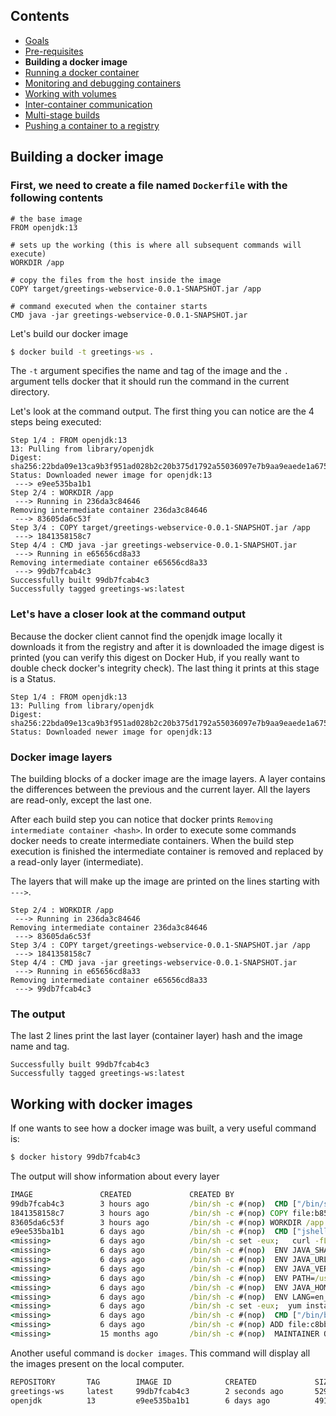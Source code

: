 ## Contents

* <a href="https://workshops.emanuelciuca.com/docker">Goals</a>
* <a href="https://workshops.emanuelciuca.com/docker/pre-requisites">Pre-requisites</a>
* <span>**Building a docker image**</span>
* <a href="https://workshops.emanuelciuca.com/docker/docker-run">Running a docker container</a>
* <a href="https://workshops.emanuelciuca.com/docker/docker-monitoring-and-debug">Monitoring and debugging containers</a>
* <a href="https://workshops.emanuelciuca.com/docker/docker-volume">Working with volumes</a>
* <a href="https://workshops.emanuelciuca.com/docker/docker-network">Inter-container communication</a>
* <a href="https://workshops.emanuelciuca.com/docker/docker-multi-stage-builds">Multi-stage builds</a>
* <a href="https://workshops.emanuelciuca.com/docker/docker-push">Pushing a container to a registry</a>

## Building a docker image

### First, we need to create a file named `Dockerfile` with the following contents

```
# the base image
FROM openjdk:13

# sets up the working (this is where all subsequent commands will execute)
WORKDIR /app

# copy the files from the host inside the image
COPY target/greetings-webservice-0.0.1-SNAPSHOT.jar /app

# command executed when the container starts
CMD java -jar greetings-webservice-0.0.1-SNAPSHOT.jar
```

Let's build our docker image

```cmd
$ docker build -t greetings-ws .
```

The `-t` argument specifies the name and tag of the image and the `.` argument tells docker that it should run the command in the current directory.

Let's look at the command output. The first thing you can notice are the 4 steps being executed:

```
Step 1/4 : FROM openjdk:13
13: Pulling from library/openjdk
Digest: sha256:22bda09e13ca9b3f951ad028b2c20b375d1792a55036097e7b9aa9eaede1a675
Status: Downloaded newer image for openjdk:13
 ---> e9ee535ba1b1
Step 2/4 : WORKDIR /app
 ---> Running in 236da3c84646
Removing intermediate container 236da3c84646
 ---> 83605da6c53f
Step 3/4 : COPY target/greetings-webservice-0.0.1-SNAPSHOT.jar /app
 ---> 1841358158c7
Step 4/4 : CMD java -jar greetings-webservice-0.0.1-SNAPSHOT.jar
 ---> Running in e65656cd8a33
Removing intermediate container e65656cd8a33
 ---> 99db7fcab4c3
Successfully built 99db7fcab4c3
Successfully tagged greetings-ws:latest
```

### Let's have a closer look at the command output

Because the docker client cannot find the openjdk image locally it downloads it from the registry and after it is downloaded the image digest is printed (you can verify this digest on Docker Hub, if you really want to double check docker's integrity check). The last thing it prints at this stage is a Status.

```
Step 1/4 : FROM openjdk:13
13: Pulling from library/openjdk
Digest: sha256:22bda09e13ca9b3f951ad028b2c20b375d1792a55036097e7b9aa9eaede1a675
Status: Downloaded newer image for openjdk:13
```

### Docker image layers

The building blocks of a docker image are the image layers. A layer contains the differences between the previous and the current layer. All the layers are read-only, except the last one.

After each build step you can notice that docker prints `Removing intermediate container <hash>`. In order to execute some commands docker needs to create intermediate containers. When the build step execution is finished the intermediate container is removed and replaced by a read-only layer (intermediate).

The layers that will make up the image are printed on the lines starting with `--->`.

```
Step 2/4 : WORKDIR /app
 ---> Running in 236da3c84646
Removing intermediate container 236da3c84646
 ---> 83605da6c53f
Step 3/4 : COPY target/greetings-webservice-0.0.1-SNAPSHOT.jar /app
 ---> 1841358158c7
Step 4/4 : CMD java -jar greetings-webservice-0.0.1-SNAPSHOT.jar
 ---> Running in e65656cd8a33
Removing intermediate container e65656cd8a33
 ---> 99db7fcab4c3
```

### The output

The last 2 lines print the last layer (container layer) hash and the image name and tag.

```
Successfully built 99db7fcab4c3
Successfully tagged greetings-ws:latest
```

## Working with docker images

If one wants to see how a docker image was built, a very useful command is:

```cmd
$ docker history 99db7fcab4c3
```

The output will show information about every layer

```cmd
IMAGE               CREATED             CREATED BY                                      SIZE                COMMENT
99db7fcab4c3        3 hours ago         /bin/sh -c #(nop)  CMD ["/bin/sh" "-c" "java…   0B                  
1841358158c7        3 hours ago         /bin/sh -c #(nop) COPY file:b852d9538176de45…   38.7MB              
83605da6c53f        3 hours ago         /bin/sh -c #(nop) WORKDIR /app                  0B                  
e9ee535ba1b1        6 days ago          /bin/sh -c #(nop)  CMD ["jshell"]               0B                  
<missing>           6 days ago          /bin/sh -c set -eux;   curl -fL -o /openjdk.…   330MB               
<missing>           6 days ago          /bin/sh -c #(nop)  ENV JAVA_SHA256=2e0171654…   0B                  
<missing>           6 days ago          /bin/sh -c #(nop)  ENV JAVA_URL=https://down…   0B                  
<missing>           6 days ago          /bin/sh -c #(nop)  ENV JAVA_VERSION=13.0.1      0B                  
<missing>           6 days ago          /bin/sh -c #(nop)  ENV PATH=/usr/java/openjd…   0B                  
<missing>           6 days ago          /bin/sh -c #(nop)  ENV JAVA_HOME=/usr/java/o…   0B                  
<missing>           6 days ago          /bin/sh -c #(nop)  ENV LANG=en_US.UTF-8         0B                  
<missing>           6 days ago          /bin/sh -c set -eux;  yum install -y   gzip …   42.2MB              
<missing>           6 days ago          /bin/sh -c #(nop)  CMD ["/bin/bash"]            0B                  
<missing>           6 days ago          /bin/sh -c #(nop) ADD file:c8bbabb7270612c9e…   118MB               
<missing>           15 months ago       /bin/sh -c #(nop)  MAINTAINER Oracle Linux P…   0B 
```

Another useful command is `docker images`. This command will display all the images present on the local computer.

```cmd
REPOSITORY       TAG        IMAGE ID            CREATED             SIZE
greetings-ws     latest     99db7fcab4c3        2 seconds ago       529MB
openjdk          13         e9ee535ba1b1        6 days ago          491MB
```

